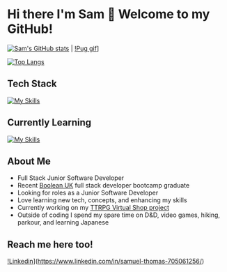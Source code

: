 # Hi there I'm Sam 👋 Welcome to my GitHub!

[![Sam's GitHub stats](https://github-readme-stats.vercel.app/api?username=CoderManSam&hide=stars&theme=algolia)](https://github.com/CoderManSam/github-readme-stats) | [!Pug gif](https://media0.giphy.com/media/eBvjFITg9x6aQ/giphy.gif?cid=790b761176cb5d210eee5b782d997efbba54706f141e6333&rid=giphy.gif&ct=g)]

[![Top Langs](https://github-readme-stats.vercel.app/api/top-langs/?username=CoderManSam&layout=compact)](https://github.com/CoderManSam/github-readme-stats)

##  Tech Stack

[![My Skills](https://skillicons.dev/icons?i=html,css,js,react,nodejs,prisma,postgres,express,bootstrap,materialui)](https://skillicons.dev)

##  Currently Learning 

[![My Skills](https://skillicons.dev/icons?i=ts)](https://skillicons.dev)

## About Me

- Full Stack Junior Software Developer
- Recent [Boolean UK](https://github.com/boolean-uk) full stack developer bootcamp graduate
- Looking for roles as a Junior Software Developer
- Love learning new tech, concepts, and enhancing my skills
- Currently working on my [TTRPG Virtual Shop project](https://github.com/CoderManSam/ttrpg-virtual-shop)
- Outside of coding I spend my spare time on D&D, video games, hiking, parkour, and learning Japanese

## Reach me here too!

[!Linkedin](https://skillicons.dev/icons?i=linkedin)](https://www.linkedin.com/in/samuel-thomas-705061256/)
